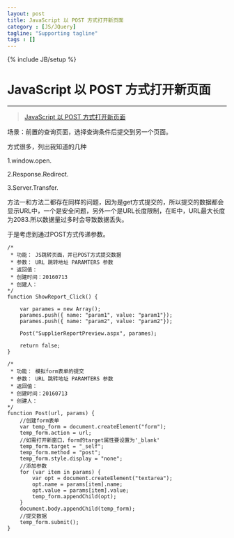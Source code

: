 ```yaml
---
layout: post
title: JavaScript 以 POST 方式打开新页面
category : [JS/JQuery]
tagline: "Supporting tagline"
tags : []
---
```

{% include JB/setup %}
# JavaScript 以 POST 方式打开新页面 
--- 

<!--break-->  


> [JavaScript 以 POST 方式打开新页面](https://www.cnblogs.com/lideqiang/p/5667576.html) 


场景：前置的查询页面，选择查询条件后提交到另一个页面。

方式很多，列出我知道的几种

1.window.open.

2.Response.Redirect.

3.Server.Transfer.

方法一和方法二都存在同样的问题，因为是get方式提交的，所以提交的数据都会显示URL中，一个是安全问题，另外一个是URL长度限制，在IE中，URL最大长度为2083.所以数据量过多时会导致数据丢失。

于是考虑到通过POST方式传递参数。

``` 
/*
 * 功能： JS跳转页面，并已POST方式提交数据
 * 参数： URL 跳转地址 PARAMTERS 参数
 * 返回值：
 * 创建时间：20160713
 * 创建人： 
*/
function ShowReport_Click() {

    var parames = new Array();
    parames.push({ name: "param1", value: "param1"});
    parames.push({ name: "param2", value: "param2"});

    Post("SupplierReportPreview.aspx", parames);

    return false;
}
  
/*
 * 功能： 模拟form表单的提交
 * 参数： URL 跳转地址 PARAMTERS 参数
 * 返回值：
 * 创建时间：20160713
 * 创建人： 
*/
function Post(url, params) {
    //创建form表单
    var temp_form = document.createElement("form");
    temp_form.action = url;
    //如需打开新窗口，form的target属性要设置为'_blank'
    temp_form.target = "_self";
    temp_form.method = "post";
    temp_form.style.display = "none";
    //添加参数
    for (var item in params) {
        var opt = document.createElement("textarea");
        opt.name = params[item].name;
        opt.value = params[item].value;
        temp_form.appendChild(opt);
    }
    document.body.appendChild(temp_form);
    //提交数据
    temp_form.submit();
}
```


 